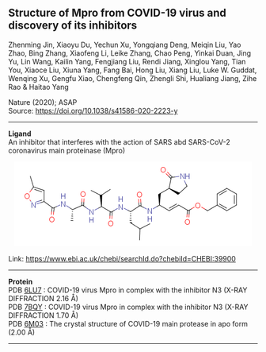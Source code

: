 <B>Structure of Mpro from COVID-19 virus and discovery of its inhibitors</B>
---
Zhenming Jin, Xiaoyu Du, Yechun Xu, Yongqiang Deng, Meiqin Liu, Yao Zhao, Bing Zhang,
Xiaofeng Li, Leike Zhang, Chao Peng, Yinkai Duan, Jing Yu, Lin Wang, Kailin Yang, Fengjiang
Liu, Rendi Jiang, Xinglou Yang, Tian You, Xiaoce Liu, Xiuna Yang, Fang Bai, Hong Liu, Xiang
Liu, Luke W. Guddat, Wenqing Xu, Gengfu Xiao, Chengfeng Qin, Zhengli Shi, Hualiang Jiang, 
Zihe Rao & Haitao Yang  

Nature (2020); ASAP  
Source: https://doi.org/10.1038/s41586-020-2223-y

---

<B>Ligand</B>  
An inhibitor that interferes with the action of SARS abd SARS-CoV-2 coronavirus main proteinase (Mpro)

<p align="center">
  <img width="" height="" src="https://github.com/tobigithub/covid19-SARS-CoV-2/blob/master/docking/N3-Mpro/N3-ligand.png">
</p>

Link: https://www.ebi.ac.uk/chebi/searchId.do?chebiId=CHEBI:39900

---

<B>Protein</B>  
PDB [6LU7](https://www.rcsb.org/structure/6LU7) : COVID-19 virus Mpro in complex with the inhibitor N3 (X-RAY DIFFRACTION 2.16 Å)  
PDB [7BQY](https://www.rcsb.org/structure/7BQY) : COVID-19 virus Mpro in complex with the inhibitor N3 (X-RAY DIFFRACTION 1.70 Å)  
PDB [6M03](https://www.rcsb.org/structure/6M03) : The crystal structure of COVID-19 main protease in apo form (2.00 Å)  

---
